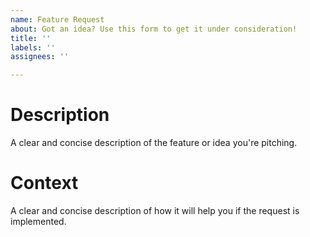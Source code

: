 ```yaml
---
name: Feature Request
about: Got an idea? Use this form to get it under consideration!
title: ''
labels: ''
assignees: ''

---
```


# Description
A clear and concise description of the feature or idea you're pitching.

# Context
A clear and concise description of how it will help you if the request is implemented.
